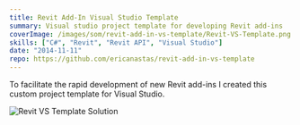 ```yaml
---
title: Revit Add-In Visual Studio Template
summary: Visual studio project template for developing Revit add-ins
coverImage: /images/som/revit-add-in-vs-template/Revit-VS-Template.png
skills: ["C#", "Revit", "Revit API", "Visual Studio"]
date: "2014-11-11"
repo: https://github.com/ericanastas/revit-add-in-vs-template
---
```


To facilitate the rapid development of new Revit add-ins I created this custom project template for Visual Studio.

![Revit VS Template Solution](/images/som/revit-add-in-vs-template/Revit-VS-Template-Solution.png)
